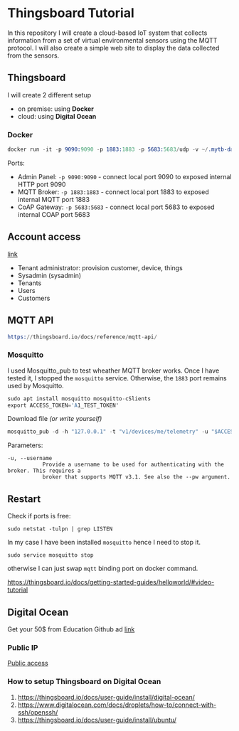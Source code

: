 # Thingsboard Tutorial
In this repository I will create a cloud-based IoT system that collects information from a set of virtual environmental sensors using the MQTT protocol. I will also create a simple web site to display the data collected from the sensors.

## Thingsboard
I will create 2 different setup
- on premise: using **Docker**
- cloud: using **Digital Ocean**

### Docker
```s
docker run -it -p 9090:9090 -p 1883:1883 -p 5683:5683/udp -v ~/.mytb-data:/data -v ~/.mytb-logs:/var/log/thingsboard --name mytb --restart always thingsboard/tb-postgres
```

Ports:
- Admin Panel: `-p 9090:9090` - connect local port 9090 to exposed internal HTTP port 9090
- MQTT Broker: `-p 1883:1883` - connect local port 1883 to exposed internal MQTT port 1883
- CoAP Gateway: `-p 5683:5683` - connect local port 5683 to exposed internal COAP port 5683

## Account access
[link](https://thingsboard.io/docs/samples/demo-account/)

- Tenant administrator: provision customer, device, things
- Sysadmin (sysadmin)
- Tenants
- Users
- Customers

## MQTT API

```s
https://thingsboard.io/docs/reference/mqtt-api/
```

### Mosquitto
I used Mosquitto_pub to test wheather MQTT broker works. Once I have tested it, I stopped the `mosquitto` service. Otherwise, the `1883` port remains used by Mosquitto. 

```s
sudo apt install mosquitto mosquitto-cSlients
export ACCESS_TOKEN='A1_TEST_TOKEN'
```
Download file *(or write yourself)*
```s
mosquitto_pub -d -h "127.0.0.1" -t "v1/devices/me/telemetry" -u "$ACCESS_TOKEN" -f "telemetry-data-as-object.json"
```

Parameters:
```
-u, --username
           Provide a username to be used for authenticating with the broker. This requires a
           broker that supports MQTT v3.1. See also the --pw argument.
```


## Restart
Check if ports is free:
```
sudo netstat -tulpn | grep LISTEN
```
In my case I have been installed `mosquitto` hence I need to stop it.
```
sudo service mosquitto stop
```
otherwise I can just swap `mqtt` binding port on docker command.

https://thingsboard.io/docs/getting-started-guides/helloworld/#video-tutorial

## Digital Ocean
Get your 50$ from Education Github ad [link](https://education.github.com/pack/offers#digitalocean)

### Public IP
[Public access](http://64.227.26.128:8080)

### How to setup Thingsboard on Digital Ocean
1. https://thingsboard.io/docs/user-guide/install/digital-ocean/
2. https://www.digitalocean.com/docs/droplets/how-to/connect-with-ssh/openssh/
3. https://thingsboard.io/docs/user-guide/install/ubuntu/


